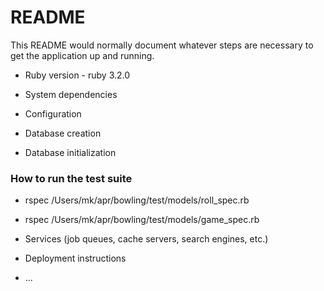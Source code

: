 # README

This README would normally document whatever steps are necessary to get the
application up and running.


* Ruby version - ruby 3.2.0

* System dependencies

* Configuration

* Database creation

* Database initialization

### How to run the test suite
  * rspec /Users/mk/apr/bowling/test/models/roll_spec.rb
  
  * rspec /Users/mk/apr/bowling/test/models/game_spec.rb

* Services (job queues, cache servers, search engines, etc.)

* Deployment instructions

* ...
